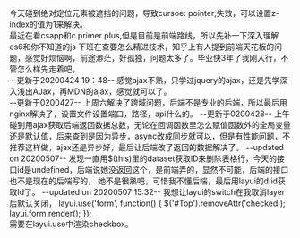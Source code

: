 今天碰到绝对定位元素被遮挡的问题，导致cursoe: pointer;失效，可以设置z-index的值为1来解决。
<br>
最近在看csapp和c primer plus,但是目前是前端路线，所以先补一下深入理解es6和你不知道的js
下班在查要怎么精进技术，知乎上有人提到前端天花板的问题，感觉好烦恼啊，前途渺茫，好孤独，问题太多了。毕业快3年了我刚入行，不管怎么样先走着吧。<br>
--更新于20200424 19：48--
感觉ajax不熟，只学过jquery的ajax，还是先学深入浅出AJax，再MDN的ajax，感觉就可以了。
<br>
--更新于0200427--
上周六解决了跨域问题，后端不是专业的后端，所以最后用nginx解决了，设置文件设置端口，路径，api什么的。
--更新于0200428--
上午碰到用ajax获取后端返回数据总数，无论在回调函数里怎么赋值函数外的全局变量还是默认值，后来查到是因为异步，async改成同步就可以，但是有性能问题，不推荐这样做，ajax还是异步好，最后让后端改了返回的数据解决了。
--updated on 20200507--
发现一直用$(this)里的dataset获取ID来删除表格行，今天的接口id是undefined，后端说她没返回这个，是前端弄的，显然不可能，后端的接口也不是现在的后端写的，
她不是很熟吧，可惜我不懂后端，最后用layui的d.id获取Id了。
--updated on 20200507 15:32--
我想让layui的switch在我取消layer后默认关闭， 
layui.use('form', function() {
  $('#Top').removeAttr('checked');
  layui.form.render();
});   <br>
需要在layui.use中渲染checkbox。
